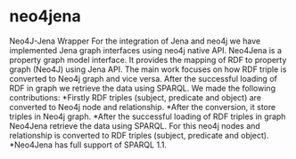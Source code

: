 neo4jena
========

Neo4J-Jena Wrapper
For the integration of Jena and neo4j we have implemented Jena graph interfaces using neo4j native API.
Neo4Jena is a property graph model interface. It provides the mapping of RDF to property graph (Neo4J) using Jena API.  The main work focuses on how RDF triple is converted to Neo4j graph and vice versa. After the successful loading of RDF in graph we retrieve the data using SPARQL.  We made the following contributions:
*Firstly RDF triples (subject, predicate and object) are converted to Neo4j node and relationship. 
*After the conversion, it store triples in Neo4j graph.
*After the successful loading of RDF triples in graph Neo4Jena retrieve the data using SPARQL. For this neo4j nodes and relationship is converted to RDF triples (subject, predicate and object).
*Neo4Jena has full support of SPARQL 1.1.


